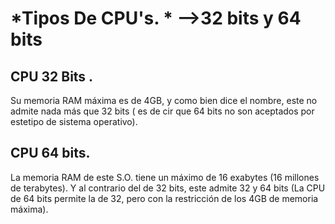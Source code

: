 # *Tipos De CPU's. * -->32 bits y 64 bits

## CPU 32 Bits .

Su memoria RAM máxima es de 4GB, y como bien dice el nombre, este no admite nada más que 32 bits ( es de cir que 64 bits
no son aceptados por estetipo de sistema operativo).

## CPU 64 bits.
La memoria RAM de este S.O. tiene un máximo de 16 exabytes (16 millones de terabytes). Y al contrario del de 32 bits, 
este admite 32 y 64 bits (La CPU de 64 bits permite la de 32, pero con la restricción de los 4GB de memoria máxima).
